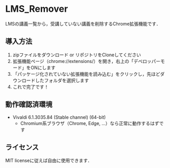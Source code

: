 # LMS_Remover
LMSの講義一覧から，受講していない講義を削除するChrome拡張機能です．

## 導入方法
1. zipファイルをダウンロード or リポジトリをCloneしてください
2. 拡張機能ページ（chrome://extensions/）を開き，右上の「デベロッパーモード」をONにします
3. 「パッケージ化されていない拡張機能を読み込む」をクリックし，先ほどダウンロードしたフォルダを選択します
4. これで完了です！

## 動作確認済環境
- Vivaldi 6.1.3035.84 (Stable channel) (64-bit)
  - Chromium系ブラウザ（Chrome, Edge, ...）なら正常に動作するはずです

## ライセンス
MIT licenseに従えば自由に使用できます．
